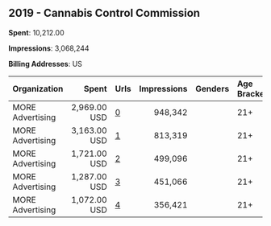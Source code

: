 ## 2019 - Cannabis Control Commission 
**Spent**: 10,212.00

**Impressions**: 3,068,244

**Billing Addresses**: US

|Organization|Spent|Urls|Impressions|Genders|Age Brackets|Country Codes|
|:---|---:|:---|---:|:---|:---|:---|
|MORE Advertising|2,969.00 USD|[0](https://www.snap.com/political-ads/asset/5cd9a1edd3d56d85a735d2fcf4429ea149f2019243d5abe552871addc62dfd69?mediaType=jpg)|948,342||21+|united states|
|MORE Advertising|3,163.00 USD|[1](https://www.snap.com/political-ads/asset/83eaf39d801791de5d49f30cfcd41fdda4a802145d22244b793fa63eaebf3333?mediaType=jpg)|813,319||21+|united states|
|MORE Advertising|1,721.00 USD|[2](https://www.snap.com/political-ads/asset/4a3020e30947f68138827bcfbb650109be99c258368ed1d9e4e7554066ed0a37?mediaType=jpg)|499,096||21+|united states|
|MORE Advertising|1,287.00 USD|[3](https://www.snap.com/political-ads/asset/5d4c86b3a692723f7d9cd538e56459531c95dbd2300930f36ca77b0bd23d5fd3?mediaType=mp4)|451,066||21+|united states|
|MORE Advertising|1,072.00 USD|[4](https://www.snap.com/political-ads/asset/bdfd0cc1b5e9d8ab4b701eed2519db40928824324c87ba876ea7892fc755b9bd?mediaType=jpg)|356,421||21+|united states|
